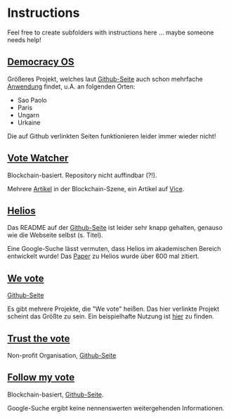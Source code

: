 # Instructions

Feel free to create subfolders
with instructions here ... maybe someone needs help!

## [Democracy OS](http://democracyos.org/)

Größeres Projekt, welches laut
[Github-Seite](https://github.com/DemocracyOS/democracyos)
auch schon mehrfache [Anwendung](https://github.com/DemocracyOS/democracyos#current-democracyos-deployments)
findet, u.A. an folgenden Orten:

- Sao Paolo
- Paris
- Ungarn
- Urkaine

Die auf Github verlinkten Seiten
funktionieren leider immer wieder nicht!

## [Vote Watcher](http://votewatcher.com/)

Blockchain-basiert. Repository nicht auffindbar (?!).

Mehrere [Artikel](http://votewatcher.com/#press)
in der Blockchain-Szene, ein Artikel auf
[Vice](https://www.vice.com/en_us/article/3da8e5/the-first-bitcoin-voting-machine-is-on-its-way).

## [Helios](https://heliosvoting.org/)

Das README auf der
[Github-Seite](https://github.com/benadida/helios-server)
ist leider sehr knapp gehalten, genauso wie die Webseite
selbst (s. Titel).

Eine Google-Suche lässt vermuten, dass Helios
im akademischen Bereich entwickelt wurde!
Das [Paper](https://www.usenix.org/legacy/events/sec08/tech/full_papers/adida/adida.pdf)
zu Helios wurde über 600 mal zitiert.

## [We vote](https://wevote.us/welcome)

[Github-Seite](https://github.com/wevote)

Es gibt mehrere Projekte, die "We vote" heißen.
Das hier verlinkte Projekt scheint das Größte zu sein.
Ein beispielhafte Nutzung ist
[hier](https://wevote.us/how/for-voters)
zu finden.

## [Trust the vote](https://trustthevote.org/)

Non-profit Organisation, [Github-Seite](https://github.com/TrustTheVote-Project)

## [Follow my vote](https://followmyvote.com/)

Blockchain-basiert, [Github-Seite](https://github.com/FollowMyVote).

Google-Suche ergibt keine
nennenswerten weitergehenden Informationen.
